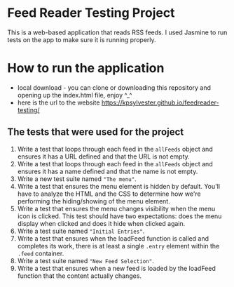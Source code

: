 # Feed Reader Testing Project

This is a web-based application that reads RSS feeds. I used Jasmine to run tests on the app to make sure it is running properly.

# How to run the application

- local download - you can clone or downloading this repository and opening up the index.html file, enjoy ^_^
- here is the url to the website https://kpsylvester.github.io/feedreader-testing/

## The tests that were used for the project

1. Write a test that loops through each feed in the ```allFeeds``` object and ensures it has a URL defined and that the URL is not empty.
2. Write a test that loops through each feed in the ```allFeeds``` object and ensures it has a name defined and that the name is not empty.
3. Write a new test suite named ```"The menu"```.
4. Write a test that ensures the menu element is hidden by default. You'll have to analyze the HTML and the CSS to determine how we're performing the hiding/showing of the menu element.
5. Write a test that ensures the menu changes visibility when the menu icon is clicked. This test should have two expectations: does the menu display when clicked and does it hide when clicked again.
6. Write a test suite named ```"Initial Entries"```.
7. Write a test that ensures when the loadFeed function is called and completes its work, there is at least a single ```.entry``` element within the ```.feed``` container.
8. Write a test suite named ```"New Feed Selection"```.
9. Write a test that ensures when a new feed is loaded by the loadFeed function that the content actually changes.
